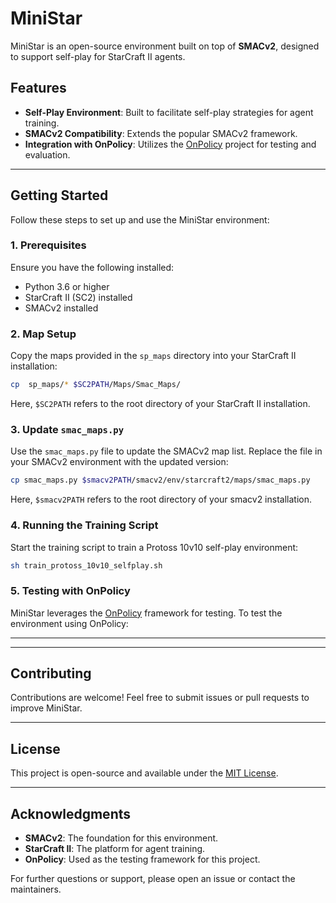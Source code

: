 # MiniStar

MiniStar is an open-source environment built on top of **SMACv2**, designed to support self-play for StarCraft II agents.

## Features
- **Self-Play Environment**: Built to facilitate self-play strategies for agent training.
- **SMACv2 Compatibility**: Extends the popular SMACv2 framework.
- **Integration with OnPolicy**: Utilizes the [OnPolicy](https://github.com/marlbenchmark/onpolicy) project for testing and evaluation.

---

## Getting Started
Follow these steps to set up and use the MiniStar environment:

### 1. Prerequisites
Ensure you have the following installed:
- Python 3.6 or higher
- StarCraft II (SC2) installed 
- SMACv2 installed

### 2. Map Setup
Copy the maps provided in the `sp_maps` directory into your StarCraft II installation:

```bash
cp  sp_maps/* $SC2PATH/Maps/Smac_Maps/
```
Here, `$SC2PATH` refers to the root directory of your StarCraft II installation.

### 3. Update `smac_maps.py`
Use the `smac_maps.py` file to update the SMACv2 map list. Replace the file in your SMACv2 environment with the updated version:

```bash
cp smac_maps.py $smacv2PATH/smacv2/env/starcraft2/maps/smac_maps.py
```
Here, `$smacv2PATH` refers to the root directory of your smacv2 installation.

### 4. Running the Training Script
Start the training script to train a Protoss 10v10 self-play environment:

```bash
sh train_protoss_10v10_selfplay.sh
```

### 5. Testing with OnPolicy
MiniStar leverages the [OnPolicy](https://github.com/marlbenchmark/onpolicy) framework for testing. To test the environment using OnPolicy:

---


---

## Contributing
Contributions are welcome! Feel free to submit issues or pull requests to improve MiniStar.

---

## License
This project is open-source and available under the [MIT License](LICENSE).

---

## Acknowledgments
- **SMACv2**: The foundation for this environment.
- **StarCraft II**: The platform for agent training.
- **OnPolicy**: Used as the testing framework for this project.

For further questions or support, please open an issue or contact the maintainers.

